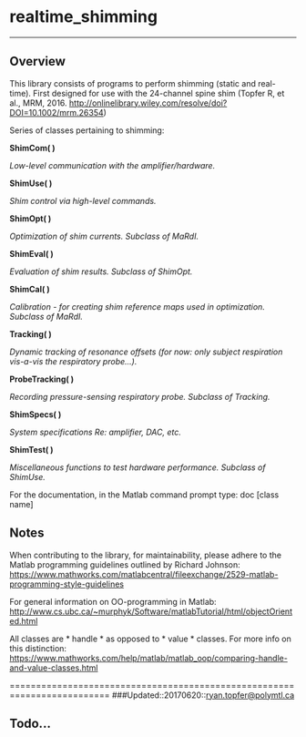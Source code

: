 # realtime_shimming

-------------------------------------------------------------------------
## Overview 

This library consists of programs to perform shimming (static and real-time).
First designed for use with the 24-channel spine shim (Topfer R, et al., MRM,
2016. http://onlinelibrary.wiley.com/resolve/doi?DOI=10.1002/mrm.26354)

Series of classes pertaining to shimming:

**ShimCom( )**

*Low-level communication with the amplifier/hardware.*

**ShimUse( )**

*Shim control via high-level commands.*

**ShimOpt( )**

*Optimization of shim currents. Subclass of MaRdI.*

**ShimEval( )**

*Evaluation of shim results. Subclass of ShimOpt.*

**ShimCal( )**

*Calibration - for creating shim reference maps used in optimization.
Subclass of MaRdI.*

**Tracking( )**

*Dynamic tracking of resonance offsets (for now: only subject respiration vis-a-vis the respiratory probe...).*

**ProbeTracking( )**

*Recording pressure-sensing respiratory probe. Subclass of Tracking.*

**ShimSpecs( )**

*System specifications Re: amplifier, DAC, etc.*

**ShimTest( )**

*Miscellaneous functions to test hardware performance. Subclass of ShimUse.*



For the documentation, in the Matlab command prompt type: 
	doc [class name]

## Notes

When contributing to the library, for maintainability, please adhere to the 
Matlab programming guidelines outlined by Richard Johnson:
https://www.mathworks.com/matlabcentral/fileexchange/2529-matlab-programming-style-guidelines

For general information on OO-programming in Matlab:
http://www.cs.ubc.ca/~murphyk/Software/matlabTutorial/html/objectOriented.html

All classes are * handle * as opposed to * value * classes. 
For more info on this distinction:
https://www.mathworks.com/help/matlab/matlab_oop/comparing-handle-and-value-classes.html  


=========================================================================
###Updated::20170620::ryan.topfer@polymtl.ca

## Todo...

